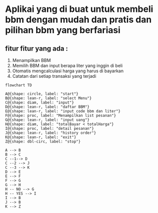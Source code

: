 # Aplikai yang di buat untuk membeli bbm dengan mudah dan pratis dan pilihan bbm yang berfariasi
## fitur fitur yang ada :
1. Menampilkan BBM
2. Memilih BBM dan input berapa liter yang inggin di beli
3. Otomatis mengcalculasi harga yang harus di bayarkan
4. Catatan dari setiap transaksi yang terjadi

```mermaid
flowchart TD

A@{shape: circle, label: "start"}
B@{shape: lean-r, label: "select Menu"}
C@{shape: diam, label: "input"}
D@{shape: lean-r, label: "daftar BBM"}
E@{shape: lean-r, label: "input code bbm dan liter"}
F@{shape: proc, label: "Menampilkan list pesanan"}
G@{shape: lean-r, label: "input uang"}
H@{shape: diam, label: "totalBayar < totalHarga"}
I@{shape: proc, label: "detail pesanan"}
J@{shape: lean-r, label: "history order"}
K@{shape: lean-r, label: "exit"}
Z@{shape: dbl-circ, label: "stop"}

A --> B
B --> C
C --1--> D
C --2 --> J
C --3 --> K
D --> E
E --> F
F --> G
G --> H
H -- NO --> G
H -- YES --> I
I --> B
J --> B
K --> Z

```